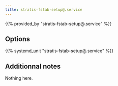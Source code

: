 ```yaml
---
title: stratis-fstab-setup@.service
---
```


{{% provided_by "stratis-fstab-setup@.service" %}}

## Options

{{% systemd_unit "stratis-fstab-setup@.service" %}}

## Additionnal notes

Nothing here.